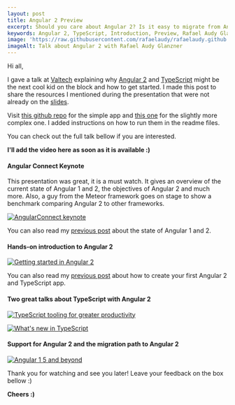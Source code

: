 ```yaml
---
layout: post
title: Angular 2 Preview
excerpt: Should you care about Angular 2? Is it easy to migrate from Angular 1? In this talk (available on this post) I explain why this framework might be the hottest thing on the web next year. This post also contains the slides, repositories and links mentioned during the talk.
keywords: Angular 2, TypeScript, Introduction, Preview, Rafael Audy Glanzner
image: 'https://raw.githubusercontent.com/rafaelaudy/rafaelaudy.github.io/5b5bd1d973329d2b6bd2533340a2b3aa9c61891e/images/posts/angular/angular-preview-talk/angular-2-rafael-audy-glanzner.jpg'
imageAlt: Talk about Angular 2 with Rafael Audy Glanzner
---
```


Hi all,

I gave a talk at [Valtech](https://www.valtech.com/) explaining why [Angular 2](https://angular.io/) and [TypeScript](http://www.typescriptlang.org/) might be the next cool kid on the block and how to get started.
I made this post to share the resources I mentioned during the presentation that were not already on the [slides](http://www.slideshare.net/rafaelglanzner/introduction-to-angular-2-54854095).

Visit [this github repo](https://github.com/rafaelaudy/angular-2-heroes) for the simple app and [this one](https://github.com/rafaelaudy/angular-2-heroes-step-2) for the slightly more complex one. I added instructions on how to run them in the readme files.

You can check out the full talk bellow if you are interested.

__I'll add the video here as soon as it is available :)__

#### Angular Connect Keynote
This presentation was great, it is a must watch. It gives an overview of the current state of Angular 1 and 2, the objectives of Angular 2 and much more.
Also, a guy from the Meteor framework goes on stage to show a benchmark comparing Angular 2 to other frameworks.

[![AngularConnect keynote](http://img.youtube.com/vi/UxjgUjVpe24/0.jpg)](https://www.youtube.com/watch?v=UxjgUjVpe24)

You can also read my [previous post](http://rafaelaudy.github.io/angular-1-and-2-state/) about the state of Angular 1 and 2.

#### Hands-on introduction to Angular 2

[![Getting started in Angular 2](http://img.youtube.com/vi/LS3aewTkfHI/0.jpg)](https://www.youtube.com/watch?v=LS3aewTkfHI)

You can also read my [previous post](http://rafaelaudy.github.io/simple-angular-2-app/) about how to create your first Angular 2 and TypeScript app.

#### Two great talks about TypeScript with Angular 2

[![TypeScript tooling for greater productivity](http://img.youtube.com/vi/yy4c0hzNXKw/0.jpg)](https://www.youtube.com/watch?v=yy4c0hzNXKw)

[![What's new in TypeScript](http://img.youtube.com/vi/_TDUV9R09PM/0.jpg)](https://www.youtube.com/watch?v=_TDUV9R09PM)

#### Support for Angular 2 and the migration path to Angular 2

[![Angular 1 5 and beyond](http://img.youtube.com/vi/uXvNDcnLnwU/0.jpg)](https://www.youtube.com/watch?v=uXvNDcnLnwU)

Thank you for watching and see you later!
Leave your feedback on the box bellow :)

__Cheers :)__